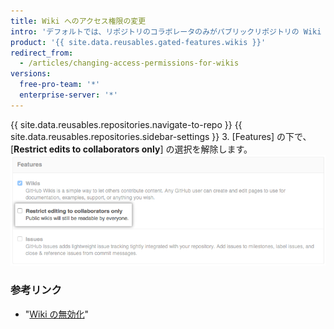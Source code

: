 ```yaml
---
title: Wiki へのアクセス権限の変更
intro: 'デフォルトでは、リポジトリのコラボレータのみがパブリックリポジトリの Wiki を編集できますが、{{ site.data.variables.product.product_name }}アカウントを持つすべての人に Wiki の編集を許可することもできます。'
product: '{{ site.data.reusables.gated-features.wikis }}'
redirect_from:
  - /articles/changing-access-permissions-for-wikis
versions:
  free-pro-team: '*'
  enterprise-server: '*'
---
```


{{ site.data.reusables.repositories.navigate-to-repo }}
{{ site.data.reusables.repositories.sidebar-settings }}
3. [Features] の下で、[**Restrict edits to collaborators only**] の選択を解除します。 ![Wiki の編集制限](/assets/images/help/wiki/wiki_restrict_editing.png)

### 参考リンク

- "[Wiki の無効化](/articles/disabling-wikis)"
